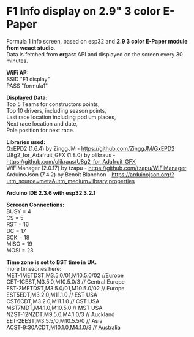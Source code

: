 # F1 Info display on 2.9" 3 color E-Paper

Formula 1 info screen, based on esp32 and **2.9 3 color E-Paper module from weact studio**.  
Data is fetched from **ergast** API and displayed on the screen every 30 minutes.  

**WiFi AP:**  
SSID "F1 display"  
PASS "formula1"  

**Displayed Data:**  
Top 5 Teams for constructors points,  
Top 10 drivers, including season points,    
Last race location including podium places,  
Next race location and date,   
Pole position for next race.  

**Libraries used:**  
GxEPD2 (1.6.4) by ZinggJM -  https://github.com/ZinggJM/GxEPD2  
U8g2_for_Adafruit_GFX (1.8.0) by olikraus - https://github.com/olikraus/U8g2_for_Adafruit_GFX  
WiFiManager (2.0.17) by tzapu - https://github.com/tzapu/WiFiManager  
ArduinoJson (7.4.2) by Benoit Blanchon - https://arduinojson.org/?utm_source=meta&utm_medium=library.properties  

**Arduino IDE 2.3.6 with esp32 3.2.1**  

**Screeen Connections:**  
BUSY = 4  
CS = 5  
RST = 16  
DC = 17  
SCK = 18  
MISO = 19  
MOSI = 23  

**Time zone is set to BST time in UK.**   
more timezones here:  
MET-1METDST,M3.5.0/01,M10.5.0/02   //Europe  
CET-1CEST,M3.5.0,M10.5.0/3         // Central Europe  
EST-2METDST,M3.5.0/01,M10.5.0/02   // Europe  
EST5EDT,M3.2.0,M11.1.0           // EST USA  
CST6CDT,M3.2.0,M11.1.0           // CST USA  
MST7MDT,M4.1.0,M10.5.0           // MST USA  
NZST-12NZDT,M9.5.0,M4.1.0/3      // Auckland  
EET-2EEST,M3.5.5/0,M10.5.5/0     // Asia  
ACST-9:30ACDT,M10.1.0,M4.1.0/3   // Australia  
